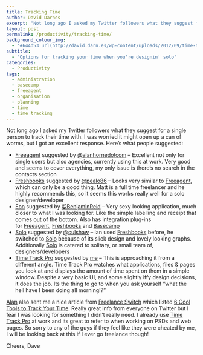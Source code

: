 ```yaml
---
title: Tracking Time
author: David Darnes
excerpt: "Not long ago I asked my Twitter followers what they suggest for a single person to track their time with. I was worried it might open up a can of worms, but I got an excellent response. Here's what people suggested…"
layout: post
permalink: /productivity/tracking-time/
background_colour_img:
  - '#644d53 url(http://david.darn.es/wp-content/uploads/2012/09/time-tracking-bg.jpg)'
subtitle:
  - "Options for tracking your time when you're designin' solo"
categories:
  - Productivity
tags:
  - administration
  - basecamp
  - freeagent
  - organisation
  - planning
  - time
  - time tracking
---
```

Not long ago I asked my Twitter followers what they suggest for a single person to track their time with. I was worried it might open up a can of worms, but I got an excellent response. Here&#8217;s what people suggested:

  * [Freeagent][1] suggested by [@alanhornedotcom][2] &#8211; Excellent not only for single users but also agencies, currently using this at work. Very good and seems to cover everything, my only issue is there&#8217;s no search in the contacts section
  * [Freshbooks][3] suggested by [@pealo86][4] &#8211; Looks very similar to [Freeagent][1], which can only be a good thing. Matt is a full time freelancer and he highly recommends this, so it seems this works really well for a solo designer/developer
  * [Eon][5] suggested by [@BenjaminReid][6] &#8211; Very sexy looking application, much closer to what I was looking for. Like the simple labelling and receipt that comes out of the bottom. Also has integration plug-ins for [Freeagent][1], [Freshbooks][3] and [Basecamp][7]
  * [Solo][8] suggested by [@culshaw][9] &#8211; Ian used [Freshbooks][3] before, he switched to [Solo][8] because of its slick design and lovely looking graphs. Additionally [Solo][8] is catered to solitary, or small team of, designers/developers
  * [Time Track Pro][10] suggested by [me][11] &#8211; This is approaching it from a different angle. Time Track Pro watches what applications, files & pages you look at and displays the amount of time spent on them in a simple window. Despite a very basic UI, and some slightly iffy design decisions, it does the job. Its the thing to go to when you ask yourself &#8220;what the hell have I been doing all morning!?&#8221;

[Alan][2] also sent me a nice article from [Freelance Switch][12] which listed [6 Cool Tools to Track Your Time][13]. Really great info from everyone on Twitter but I fear I was looking for something I didn&#8217;t really need. I already use [Time Track Pro][10] at work and its great to refer to when working on PSDs and web pages. So sorry to any of the guys if they feel like they were cheated by me, I will be looking back at this if I ever go freelance though!

Cheers, Dave

 [1]: http://www.freeagent.com/
 [2]: https://twitter.com/alanhornedotcom
 [3]: http://www.freshbooks.com/uk/
 [4]: https://twitter.com/pealo86
 [5]: http://www.fuelcollective.com/eon
 [6]: https://twitter.com/benjaminreid
 [7]: https://basecamp.com/
 [8]: http://www.thrivesolo.com/
 [9]: https://twitter.com/culshaw
 [10]: http://timetrack.bloop.info/
 [11]: https://twitter.com/daviddarnes
 [12]: http://freelanceswitch.com/
 [13]: http://freelanceswitch.com/productivity/6-cool-tools-to-track-your-time/